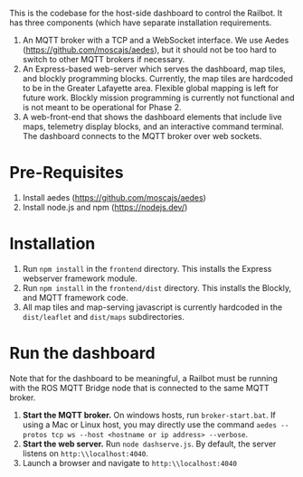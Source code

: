 This is the codebase for the host-side dashboard to control the Railbot. It has three components (which have separate installation requirements. 

1. An MQTT broker with a TCP and a WebSocket interface. We use Aedes (https://github.com/moscajs/aedes), but it should not be too hard to switch to other MQTT brokers if necessary. 
2. An Express-based web-server which serves the dashboard, map tiles, and blockly programming blocks. Currently, the map tiles are hardcoded to be in the Greater Lafayette area. Flexible global mapping is left for future work. Blockly mission programming is currently not functional and is not meant to be operational for Phase 2.
3. A web-front-end that shows the dashboard elements that include live maps, telemetry display blocks, and an interactive command terminal. The dashboard connects to the MQTT broker over web sockets.

# Pre-Requisites
1. Install aedes (https://github.com/moscajs/aedes)
2. Install node.js and npm (https://nodejs.dev/)

# Installation
1. Run `npm install` in the `frontend` directory. This installs the Express webserver framework module. 
2. Run `npm install` in the `frontend/dist` directory. This installs the Blockly, and MQTT framework code.
3. All map tiles and map-serving javascript is currently hardcoded in the `dist/leaflet` and `dist/maps` subdirectories.

# Run the dashboard
Note that for the dashboard to be meaningful, a Railbot must be running with the ROS MQTT Bridge node that is connected to the same MQTT broker. 

1. **Start the MQTT broker.** On windows hosts, run `broker-start.bat`. If using a Mac or Linux host, you may directly use the command `aedes --protos tcp ws --host <hostname or ip address> --verbose`. 
2. **Start the web server.** Run `node dashserve.js`. By default, the server listens on `http:\\localhost:4040`.
3. Launch a browser and navigate to `http:\\localhost:4040`
